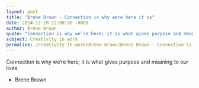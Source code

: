 ```yaml
---
layout: post
title: "Brene Brown - Connection is why were here it is"
date: 2024-12-28 12:00:00 -0000
author: Brene Brown
quote: "Connection is why we’re here; it is what gives purpose and meaning to our lives."
subject: Creativity in work
permalink: /Creativity in work/Brene Brown/Brene Brown - Connection is why were here it is
---
```


Connection is why we’re here; it is what gives purpose and meaning to our lives.

- Brene Brown
